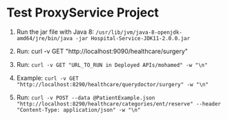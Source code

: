 # Test ProxyService Project

1) Run the jar file with Java 8: `/usr/lib/jvm/java-8-openjdk-amd64/jre/bin/java -jar Hospital-Service-JDK11-2.0.0.jar`

2) Run: curl -v GET "http://localhost:9090/healthcare/surgery"

3) Run: `curl -v GET "URL_TO_RUN in Deployed APIs/mohamed" -w "\n"`

4) Example: `curl -v GET "http://localhost:8290/healthcare/querydoctor/surgery" -w "\n"`

5) Run: `curl -v POST --data @PatientExample.json "http://localhost:8290/healthcare/categories/ent/reserve" --header "Content-Type: application/json" -w "\n"`

